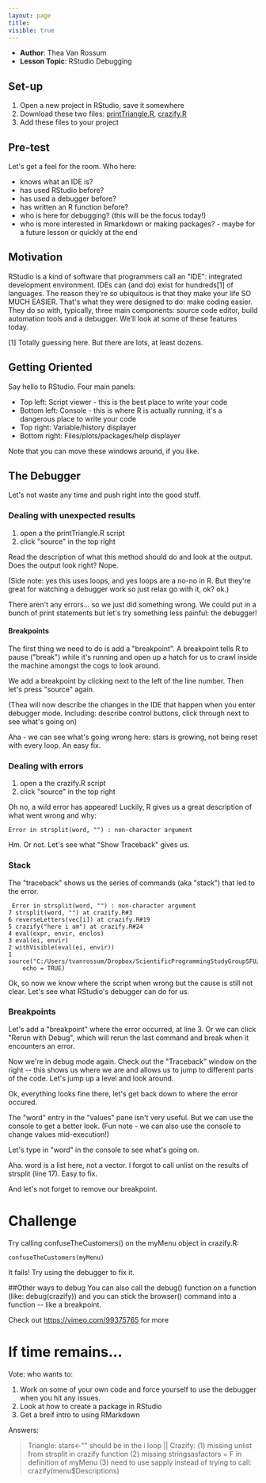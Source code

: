 ```yaml
---
layout: page
title:
visible: true
---
```

<!-- change visible to true if you want it on the site -->


- **Author**: Thea Van Rossum
- **Lesson Topic**: RStudio Debugging

## Set-up
1. Open a new project in RStudio, save it somewhere
2. Download these two files: [printTriangle.R](https://raw.githubusercontent.com/theavanrossum/debuggerRMarkdownLesson/master/printTriangle.R), [crazify.R](https://raw.githubusercontent.com/theavanrossum/debuggerRMarkdownLesson/master/crazify.R)
3. Add these files to your project


## Pre-test 
Let's get a feel for the room. Who here:
* knows what an IDE is?
* has used RStudio before?
* has used a debugger before?
* has written an R function before?
* who is here for debugging? (this will be the focus today!)
* who is more interested in Rmarkdown or making packages? - maybe for a future lesson or quickly at the end


## Motivation
RStudio is a kind of software that programmers call an "IDE": integrated development environment. IDEs can (and do) exist for hundreds[1] of languages. The reason they're so ubiquitous is that they make your life SO MUCH EASIER. That's what they were designed to do: make coding easier. They do so with, typically, three main components: source code editor, build automation tools and a debugger. We'll look at some of these features today. 

[1] Totally guessing here. But there are lots, at least dozens.

## Getting Oriented
Say hello to RStudio.
Four main panels:
* Top left: Script viewer - this is the best place to write your code
* Bottom left: Console - this is where R is actually running, it's a dangerous place to write your code
* Top right: Variable/history displayer
* Bottom right: Files/plots/packages/help displayer 

Note that you can move these windows around, if you like.

## The Debugger
Let's not waste any time and push right into the good stuff.

### Dealing with unexpected results

1. open a the printTriangle.R script
2. click "source" in the top right

Read the description of what this method should do and look at the output. Does the output look right? Nope.

(Side note: yes this uses loops, and yes loops are a no-no in R. But they're great for watching a debugger work so just relax go with it, ok? ok.)

There aren't any errors... so we just did something wrong. We could put in a bunch of print statements but let's try something less painful: the debugger!

#### Breakpoints
The first thing we need to do is add a "breakpoint". A breakpoint tells R to pause ("break") while it's running and open up a hatch for us to crawl inside the machine amongst the cogs to look around.

We add a breakpoint by clicking next to the left of the line number. Then let's press "source" again.

(Thea will now describe the changes in the IDE that happen when you enter debugger mode. Including: describe control buttons, click through next to see what's going on)

Aha - we can see what's going wrong here: stars is growing, not being reset with every loop. An easy fix.

### Dealing with errors

1. open a the crazify.R script
2. click "source" in the top right

Oh no, a wild error has appeared!
Luckily, R gives us a great description of what went wrong and why:

```
Error in strsplit(word, "") : non-character argument 
```

Hm. Or not.
Let's see what "Show Traceback" gives us.

### Stack
The "traceback" shows us the series of commands (aka "stack") that led to the error.

```
 Error in strsplit(word, "") : non-character argument 
7 strsplit(word, "") at crazify.R#3
6 reverseLetters(vec[i]) at crazify.R#19
5 crazify("here i am") at crazify.R#24
4 eval(expr, envir, enclos) 
3 eval(ei, envir) 
2 withVisible(eval(ei, envir)) 
1 source("C:/Users/tvanrossum/Dropbox/ScientificProgrammingStudyGroupSFU/debuggerRMarkdownLesson/crazify.R", 
    echo = TRUE) 
```

Ok, so now we know where the script when wrong but the cause is still not clear. Let's see what RStudio's debugger can do for us. 

### Breakpoints
Let's add a "breakpoint" where the error occurred, at line 3. Or we can click "Rerun with Debug", which will rerun the last command and break when it encounters an error.

Now we're in debug mode again. Check out the "Traceback" window on the right -- this shows us where we are and allows us to jump to different parts of the code. Let's jump up a level and look around.

Ok, everything looks fine there, let's get back down to where the error occured.

The "word" entry in the "values" pane isn't very useful. But we can use the console to get a better look. (Fun note - we can also use the console to change values mid-execution!)

Let's type in "word" in the console to see what's going on.

Aha. word is a list here, not a vector. I forgot to call unlist on the results of strsplit (line 17). Easy to fix.

And let's not forget to remove our breakpoint.

# Challenge 

Try calling confuseTheCustomers() on the myMenu object in crazify.R:
```
confuseTheCustomers(myMenu) 
```

It fails! Try using the debugger to fix it.


##Other ways to debug
You can also call the debug() function on a function (like: debug(crazify)) and you can stick the browser() command into a function -- like a breakpoint. 

Check out https://vimeo.com/99375765 for more

# If time remains...

Vote: who wants to:

1. Work on some of your own code and force yourself to use the debugger when you hit any issues.
2. Look at how to create a package in RStudio
3. Get a breif intro to using RMarkdown



Answers:
> Triangle: stars<-"" should be in the i loop || Crazify:
(1) missing unlist from strsplit in crazify function
(2) missing stringsasfactors = F in definition of myMenu
(3) need to use sapply instead of trying to call: crazify(menu$Descriptions) 
